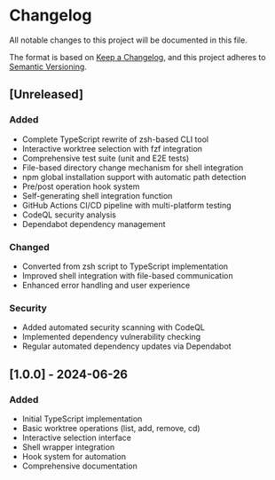 # Changelog

All notable changes to this project will be documented in this file.

The format is based on [Keep a Changelog](https://keepachangelog.com/en/1.0.0/),
and this project adheres to [Semantic Versioning](https://semver.org/spec/v2.0.0.html).

## [Unreleased]

### Added
- Complete TypeScript rewrite of zsh-based CLI tool
- Interactive worktree selection with fzf integration
- Comprehensive test suite (unit and E2E tests)
- File-based directory change mechanism for shell integration
- npm global installation support with automatic path detection
- Pre/post operation hook system
- Self-generating shell integration function
- GitHub Actions CI/CD pipeline with multi-platform testing
- CodeQL security analysis
- Dependabot dependency management

### Changed
- Converted from zsh script to TypeScript implementation
- Improved shell integration with file-based communication
- Enhanced error handling and user experience

### Security
- Added automated security scanning with CodeQL
- Implemented dependency vulnerability checking
- Regular automated dependency updates via Dependabot

## [1.0.0] - 2024-06-26

### Added
- Initial TypeScript implementation
- Basic worktree operations (list, add, remove, cd)
- Interactive selection interface
- Shell wrapper integration
- Hook system for automation
- Comprehensive documentation